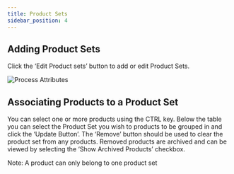 ```yaml
---
title: Product Sets
sidebar_position: 4
---
```


## Adding Product Sets

Click the ‘Edit Product sets’ button to add or edit Product Sets.

![Process Attributes](/img/product-sets-1.png)


## Associating Products to a Product Set

You can select one or more products using the CTRL key. Below the table you can select the Product Set you wish to products to be grouped in and click the ‘Update Button’. The ‘Remove’ button should be used to clear the product set from any products. Removed products are archived and can be viewed by selecting the ‘Show Archived Products’ checkbox.

Note: A product can only belong to one product set

